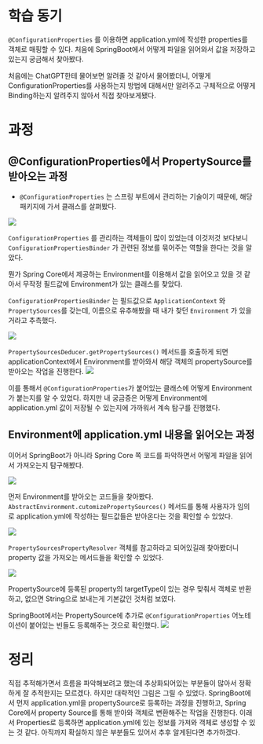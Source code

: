 # 학습 동기

`@ConfigurationProperties` 를 이용하면 application.yml에 작성한 properties를 객체로 매핑할 수 있다. 처음에 SpringBoot에서 어떻게 파일을 읽어와서 값을 저장하고 있는지 궁금해서 찾아봤다.

처음에는 ChatGPT한테 물어보면 알려줄 것 같아서 물어봤더니, 어떻게 ConfigurationProperties를 사용하는지 방법에 대해서만 알려주고 구체적으로 어떻게 Binding하는지 알려주지 않아서 직접 찾아보게됐다.

# 과정

## @ConfigurationProperties에서 PropertySource를 받아오는 과정

- `@ConfigurationProperties` 는 스프링 부트에서 관리하는 기술이기 때문에, 해당 패키지에 가서 클래스를 살펴봤다.
  

![](https://velog.velcdn.com/images/mohai2618/post/492e1bff-f2c3-4e88-a89b-30c0da93a963/image.png)

`ConfigurationProperties` 를 관리하는 객체들이 많이 있었는데 이것저것 보다보니 `ConfigurationPropertiesBinder` 가 관련된 정보를 묶어주는 역할을 한다는 것을 알았다.

뭔가 Spring Core에서 제공하는 Environment를 이용해서 값을 읽어오고 있을 것 같아서 무작정 필드값에 Environment가 있는 클래스를 찾았다.

`ConfigurationPropertiesBinder` 는 필드값으로 `ApplicationContext` 와 `PropertySources`를 갖는데, 이름으로 유추해봤을 때 내가 찾던 `Environment` 가 있을거라고 추측했다.

![](https://velog.velcdn.com/images/mohai2618/post/331fa585-4a80-4626-832f-0892e5ad792e/image.png)

`PropertySourcesDeducer.getPropertySources()` 메서드를 호출하게 되면 applicationContext에서 Environment를 받아와서 해당 객체의 propertySource를 받아오는 작업을 진행한다.
![](https://velog.velcdn.com/images/mohai2618/post/56de8e94-5c2c-4ff3-8d00-0ffc8070837d/image.png)

이를 통해서 `@ConfigurationProperties`가 붙어있는 클래스에 어떻게 Environment가 붙는지를 알 수 있었다. 하지만 내 궁금증은 어떻게 Environment에 application.yml 값이 저장될 수 있는지에 가까워서 계속 탐구를 진행했다.

## Environment에 application.yml 내용을 읽어오는 과정

이어서 SpringBoot가 아니라 Spring Core 쪽 코드를 파악하면서 어떻게 파일을 읽어서 가져오는지 탐구해봤다.

![](https://velog.velcdn.com/images/mohai2618/post/b505ed4f-03a4-4adc-b9cf-935583f8cf63/image.png)

먼저 Environment를 받아오는 코드들을 찾아봤다. `AbstractEnvironment.cutomizePropertySources()`  메서드를 통해 사용자가 임의로 application.yml에 작성하는 필드값들은 받아온다는 것을 확인할 수 있었다.

![](https://velog.velcdn.com/images/mohai2618/post/ef14a5a3-93fb-494a-8db6-117bb24dc843/image.png)

`PropertySourcesPropertyResolver` 객체를 참고하라고 되어있길래 찾아봤더니 property 값을 가져오는 메서드들을 확인할 수 있었다.

![](https://velog.velcdn.com/images/mohai2618/post/4982458c-ed4c-4d7e-bfe0-7920b185622c/image.png)

PropertySource에 등록된 property의 targetType이 있는 경우 맞춰서 객체로 반환하고, 없으면 String으로 보내는게 기본값인 것처럼 보였다.

SpringBoot에서는 PropertySource에 추가로 `@ConfigurationProperties` 어노테이션이 붙어있는 빈들도 등록해주는 것으로 확인했다.
![](https://velog.velcdn.com/images/mohai2618/post/b2565e16-9c7f-4dfd-90e1-06a3f3f9d21e/image.png)

# 정리
직접 추적해가면서 흐름을 파악해보려고 했는데 추상화되어있는 부분들이 많아서 정확하게 잘 추적한지는 모르겠다. 하지만 대략적인 그림은 그릴 수 있었다.
SpringBoot에서 먼저 application.yml을 propertySource로 등록하는 과정을 진행하고, Spring Core에서 property Source를 통해 받아와 객체로 변환해주는 작업을 진행한다.
이래서 Properties로 등록하면 application.yml에 있는 정보를 가져와 객체로 생성할 수 있는 것 같다.
아직까지 확실하지 않은 부분들도 있어서 추후 알게된다면 추가하겠다.